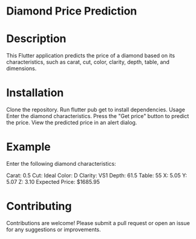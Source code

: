 # Diamond Price Prediction
# Description
This Flutter application predicts the price of a diamond based on its characteristics, such as carat, cut, color, clarity, depth, table, and dimensions.

# Installation
Clone the repository.
Run flutter pub get to install dependencies.
Usage
Enter the diamond characteristics.
Press the "Get price" button to predict the price.
View the predicted price in an alert dialog.
# Example
Enter the following diamond characteristics:

Carat: 0.5
Cut: Ideal
Color: D
Clarity: VS1
Depth: 61.5
Table: 55
X: 5.05
Y: 5.07
Z: 3.10
Expected Price: $1685.95

# Contributing
Contributions are welcome! Please submit a pull request or open an issue for any suggestions or improvements.
